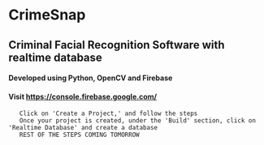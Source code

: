 # CrimeSnap
## Criminal Facial Recognition Software with realtime database 

#### Developed using Python, OpenCV and Firebase

#### Visit https://console.firebase.google.com/
       Click on 'Create a Project,' and follow the steps
       Once your project is created, under the 'Build' section, click on 'Realtime Database' and create a database
       REST OF THE STEPS COMING TOMORROW
